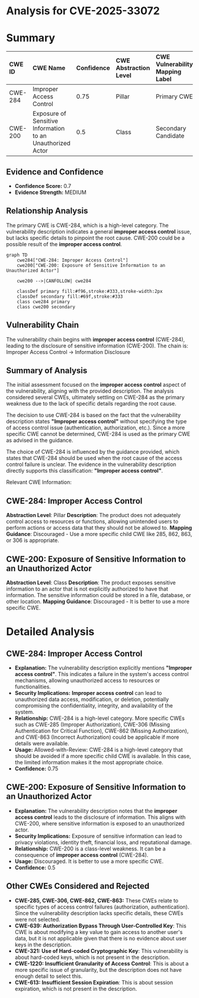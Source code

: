 # Analysis for CVE-2025-33072

# Summary
| CWE ID  | CWE Name                                                      | Confidence | CWE Abstraction Level | CWE Vulnerability Mapping Label | CWE-Vulnerability Mapping Notes |
| :-------- | :------------------------------------------------------------ | :--------- | :---------------------- | :------------------------------ | :------------------------------ |
| CWE-284   | Improper Access Control                                       | 0.75       | Pillar                  | Primary CWE                     | Discouraged                   |
| CWE-200   | Exposure of Sensitive Information to an Unauthorized Actor  | 0.5        | Class                   | Secondary Candidate             | Discouraged                   |

## Evidence and Confidence

*   **Confidence Score:** 0.7
*   **Evidence Strength:** MEDIUM

## Relationship Analysis
The primary CWE is CWE-284, which is a high-level category. The vulnerability description indicates a general **improper access control** issue, but lacks specific details to pinpoint the root cause. CWE-200 could be a possible result of the **improper access control**.

```mermaid
graph TD
    cwe284["CWE-284: Improper Access Control"]
    cwe200["CWE-200: Exposure of Sensitive Information to an Unauthorized Actor"]
    
    cwe200 -->|CANFOLLOW| cwe284
    
    classDef primary fill:#f96,stroke:#333,stroke-width:2px
    classDef secondary fill:#69f,stroke:#333
    class cwe284 primary
    class cwe200 secondary
```

## Vulnerability Chain
The vulnerability chain begins with **improper access control** (CWE-284), leading to the disclosure of sensitive information (CWE-200). The chain is: Improper Access Control -> Information Disclosure

## Summary of Analysis
The initial assessment focused on the **improper access control** aspect of the vulnerability, aligning with the provided description. The analysis considered several CWEs, ultimately settling on CWE-284 as the primary weakness due to the lack of specific details regarding the root cause.

The decision to use CWE-284 is based on the fact that the vulnerability description states **"Improper access control"** without specifying the type of access control issue (authentication, authorization, etc.). Since a more specific CWE cannot be determined, CWE-284 is used as the primary CWE as advised in the guidance.

The choice of CWE-284 is influenced by the guidance provided, which states that CWE-284 should be used when the root cause of the access control failure is unclear. The evidence in the vulnerability description directly supports this classification: **"Improper access control"**.

Relevant CWE Information:

## CWE-284: Improper Access Control
**Abstraction Level**: Pillar
**Description**: The product does not adequately control access to resources or functions, allowing unintended users to perform actions or access data that they should not be allowed to.
**Mapping Guidance**: Discouraged - Use a more specific child CWE like 285, 862, 863, or 306 is appropriate.

## CWE-200: Exposure of Sensitive Information to an Unauthorized Actor
**Abstraction Level**: Class
**Description**: The product exposes sensitive information to an actor that is not explicitly authorized to have that information. The sensitive information could be stored in a file, database, or other location.
**Mapping Guidance**: Discouraged - It is better to use a more specific CWE.

# Detailed Analysis

## CWE-284: Improper Access Control

*   **Explanation:** The vulnerability description explicitly mentions **"Improper access control"**. This indicates a failure in the system's access control mechanisms, allowing unauthorized access to resources or functionalities.
*   **Security Implications:** **Improper access control** can lead to unauthorized data access, modification, or deletion, potentially compromising the confidentiality, integrity, and availability of the system.
*   **Relationship:** CWE-284 is a high-level category. More specific CWEs such as CWE-285 (Improper Authorization), CWE-306 (Missing Authentication for Critical Function), CWE-862 (Missing Authorization), and CWE-863 (Incorrect Authorization) could be applicable if more details were available.
*   **Usage:** Allowed-with-Review: CWE-284 is a high-level category that should be avoided if a more specific child CWE is available. In this case, the limited information makes it the most appropriate choice.
*   **Confidence:** 0.75

## CWE-200: Exposure of Sensitive Information to an Unauthorized Actor
*   **Explanation:** The vulnerability description notes that the **improper access control** leads to the disclosure of information. This aligns with CWE-200, where sensitive information is exposed to an unauthorized actor.
*   **Security Implications:** Exposure of sensitive information can lead to privacy violations, identity theft, financial loss, and reputational damage.
*   **Relationship:** CWE-200 is a class-level weakness. It can be a consequence of **improper access control** (CWE-284).
*   **Usage:** Discouraged. It is better to use a more specific CWE.
*   **Confidence:** 0.5

## Other CWEs Considered and Rejected

*   **CWE-285, CWE-306, CWE-862, CWE-863:** These CWEs relate to specific types of access control failures (authorization, authentication). Since the vulnerability description lacks specific details, these CWEs were not selected.
*   **CWE-639: Authorization Bypass Through User-Controlled Key**: This CWE is about modifying a key value to gain access to another user's data, but it is not applicable given that there is no evidence about user keys in the description.
*   **CWE-321: Use of Hard-coded Cryptographic Key**: This vulnerability is about hard-coded keys, which is not present in the description.
*   **CWE-1220: Insufficient Granularity of Access Control**: This is about a more specific issue of granularity, but the description does not have enough detail to select this.
*   **CWE-613: Insufficient Session Expiration**: This is about session expiration, which is not present in the description.